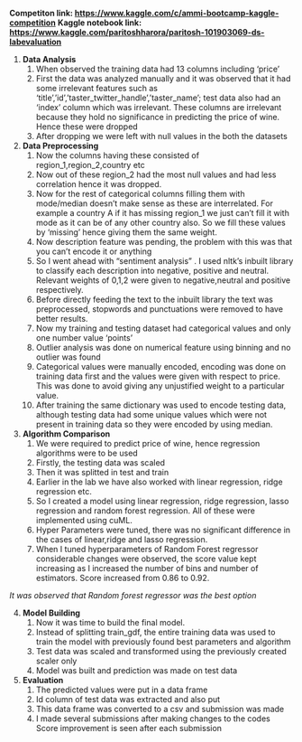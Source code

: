**Competiton link: https://www.kaggle.com/c/ammi-bootcamp-kaggle-competition**
**Kaggle notebook link: https://www.kaggle.com/paritoshharora/paritosh-101903069-ds-labevaluation**
1. **Data Analysis**
   1. When observed the training data had 13 columns including ‘price’
   2. First the data was analyzed manually and it was observed that it had some irrelevant features such as ‘title’,’id’,’taster\_twitter\_handle’,’taster\_name’; test data also had an ‘index’ column which was irrelevant. These columns are irrelevant because they hold no significance in predicting the price of wine. Hence these were dropped
   3. After dropping we were left with null values in the both the datasets
2. **Data Preprocessing**
   1. Now the columns having these consisted of region\_1,region\_2,country etc
   2. Now out of these region\_2 had the most null values and had less correlation hence it was dropped.
   3. Now for the rest of categorical columns filling them with mode/median doesn’t make sense as these are interrelated. For example a country A if it has missing region\_1 we just can’t fill it with mode as it can be of any other country also. So we fill these values by ‘missing’ hence giving them the same weight.
   4. Now description feature was pending, the problem with this was that you can’t encode it or anything
   5. So I went ahead with “sentiment analysis” . I used nltk’s inbuilt library to classify each description into negative, positive and neutral. Relevant weights of 0,1,2 were given to negative,neutral and positive respectively.
   6. Before directly feeding the text to the inbuilt library the text was preprocessed, stopwords and punctuations were removed to have better results.
   7. Now my training and testing dataset had categorical values and only one number value ‘points’
   8. Outlier analysis was done on numerical feature using binning and no outlier was found
   9. Categorical values were manually encoded, encoding was done on training data first and the values were given with respect to price. This was done to avoid giving any unjustified weight to a particular value.
   10. After training the same dictionary was used to encode testing data, although testing data had some unique values which were not present in training data so they were encoded by using median.
3. **Algorithm Comparison**
   1. We were required to predict price of wine, hence regression algorithms were to be used
   2. Firstly, the testing data was scaled
   3. Then it was splitted in test and train
   4. Earlier in the lab we have also worked with linear regression, ridge regression etc.
   5. So I created a model using linear regression, ridge regression, lasso regression and random forest regression. All of these were implemented using cuML.
   6. Hyper Parameters were tuned, there was no significant difference in the cases of linear,ridge and lasso regression.
   7. When I tuned hyperparameters of Random Forest regressor considerable changes were observed, the score value kept increasing as I increased the number of bins and number of estimators. Score increased from 0.86 to 0.92.

*It was observed that Random forest regressor was the best option*

4. **Model Building**
   1. Now it was time to build the final model.
   2. Instead of splitting train\_gdf, the entire training data was used to train the model with previously found best parameters and algorithm
   3. Test data was scaled and transformed using the previously created scaler only
   4. Model was built and prediction was made on test data
5. **Evaluation**
   1. The predicted values were put in a data frame
   2. Id column of test data was extracted and also put
   3. This data frame was converted to a csv and submission was made
   4. I made several submissions after making changes to the codes
 Score improvement is seen after each submission







